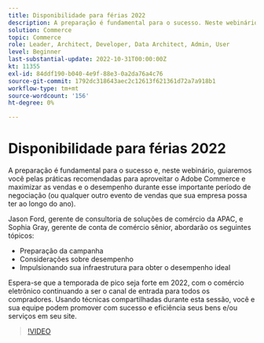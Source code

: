 ```yaml
---
title: Disponibilidade para férias 2022
description: A preparação é fundamental para o sucesso. Neste webinário, guiaremos você pelas práticas recomendadas para aproveitar o Adobe Commerce a fim de maximizar as vendas e o desempenho durante esse importante período de negociação.
solution: Commerce
topic: Commerce
role: Leader, Architect, Developer, Data Architect, Admin, User
level: Beginner
last-substantial-update: 2022-10-31T00:00:00Z
kt: 11355
exl-id: 84ddf190-b040-4e9f-88e3-0a2da76a4c76
source-git-commit: 1792dc318643aec2c12613f621361d72a7a918b1
workflow-type: tm+mt
source-wordcount: '156'
ht-degree: 0%

---
```


# Disponibilidade para férias 2022

A preparação é fundamental para o sucesso e, neste webinário, guiaremos você pelas práticas recomendadas para aproveitar o Adobe Commerce e maximizar as vendas e o desempenho durante esse importante período de negociação (ou qualquer outro evento de vendas que sua empresa possa ter ao longo do ano).

Jason Ford, gerente de consultoria de soluções de comércio da APAC, e Sophia Gray, gerente de conta de comércio sênior, abordarão os seguintes tópicos:

* Preparação da campanha
* Considerações sobre desempenho
* Impulsionando sua infraestrutura para obter o desempenho ideal

Espera-se que a temporada de pico seja forte em 2022, com o comércio eletrônico continuando a ser o canal de entrada para todos os compradores. Usando técnicas compartilhadas durante esta sessão, você e sua equipe podem promover com sucesso e eficiência seus bens e/ou serviços em seu site.

>[!VIDEO](https://video.tv.adobe.com/v/3410542/?quality=12&learn=on)
